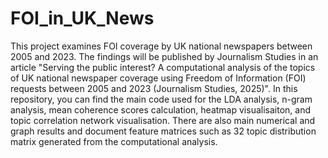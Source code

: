 # FOI_in_UK_News

This project examines FOI coverage by UK national newspapers between 2005 and 2023. The findings will be published by Journalism Studies in an article "Serving the public interest? A computational analysis of the topics of UK national newspaper coverage using Freedom of Information (FOI) requests between 2005 and 2023 (Journalism Studies, 2025)".  In this repository, you can find the main code used for the LDA analysis, n-gram analysis, mean coherence scores calculation, heatmap visualisaiton, and topic correlation network visualisation. There are also main numerical and graph results and document feature matrices such as 32 topic distribution matrix generated from the computational analysis. 

